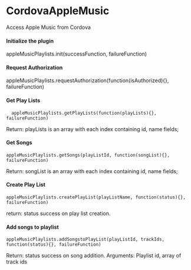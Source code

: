# CordovaAppleMusic
Access Apple Music from Cordova


#### Initialize the plugin 
  appleMusicPlaylists.init(successFunction, failureFunction)  
   
#### Request Authorization 
  appleMusicPlaylists.requestAuthorization(function(isAuthorized){}, failureFunction) 
 
#### Get Play Lists 
```
  appleMusicPlaylists.getPlayLists(function(playLists){}, failureFunction) 
```  
Return: playLists is an array with each index containing id, name fields; 
   
#### Get Songs 
```
appleMusicPlaylists.getSongs(playListId, function(songList){}, failureFunction) 
```
Return: songList is an array with each index containing id, name fields; 
 
#### Create Play List 
```
appleMusicPlaylists.createPlayList(playListName, function(status){}, failureFunction) 
```
return: status success on play list creation. 
   
#### Add songs to playlist 
```
appleMusicPlaylists.addSongstoPlayList(playListId, trackIds,  function(status){}, failureFunction) 
```
Return: status success on song addition. 
Arguments: Playlist id, array of track ids 

